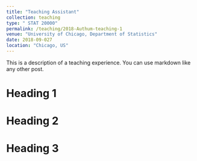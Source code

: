 ```yaml
---
title: "Teaching Assistant"
collection: teaching
type: "	STAT 20000"
permalink: /teaching/2018-Authum-teaching-1
venue: "University of Chicago, Department of Statistics"
date: 2018-09-027
location: "Chicago, US"
---
```


This is a description of a teaching experience. You can use markdown like any other post.

Heading 1
======

Heading 2
======

Heading 3
======
